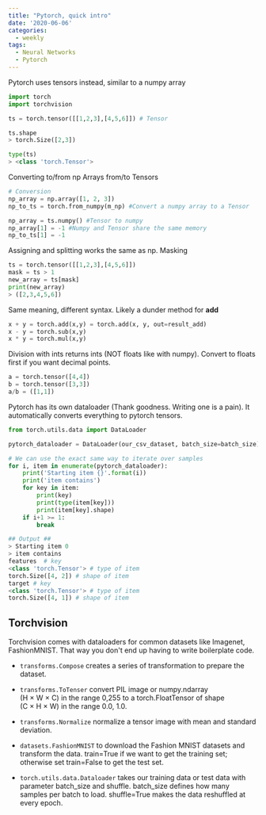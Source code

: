 ```yaml
---
title: "Pytorch, quick intro"
date: '2020-06-06'
categories:
  - weekly
tags:
  - Neural Networks
  - Pytorch
---
```


Pytorch uses tensors instead, similar to a numpy array

```python
import torch
import torchvision
```

```python
ts = torch.tensor([[1,2,3],[4,5,6]]) # Tensor

ts.shape
> torch.Size([2,3])

type(ts)
> <class 'torch.Tensor'>

```

Converting to/from np Arrays from/to Tensors

```python
# Conversion
np_array = np.array([1, 2, 3])
np_to_ts = torch.from_numpy(m_np) #Convert a numpy array to a Tensor

np_array = ts.numpy() #Tensor to numpy
np_array[1] = -1 #Numpy and Tensor share the same memory
np_to_ts[1] = -1
```

Assigning and splitting works the same as np.
Masking

```python
ts = torch.tensor([[1,2,3],[4,5,6]])
mask = ts > 1
new_array = ts[mask]
print(new_array)
> ([2,3,4,5,6])
```

Same meaning, different syntax. Likely a dunder method for __add__

```python
x + y = torch.add(x,y) = torch.add(x, y, out=result_add)
x - y = torch.sub(x,y)
x * y = torch.mul(x,y)
```

Division with ints returns ints (NOT floats like with numpy). Convert to floats first if you want decimal points.

```python
a = torch.tensor([4,4])
b = torch.tensor([3,3])
a/b = ([1,1])

```

Pytorch has its own dataloader (Thank goodness. Writing one is a pain). It automatically converts everything to pytorch tensors.

```python
from torch.utils.data import DataLoader

pytorch_dataloader = DataLoader(our_csv_dataset, batch_size=batch_size)

# We can use the exact same way to iterate over samples
for i, item in enumerate(pytorch_dataloader):
    print('Starting item {}'.format(i))
    print('item contains')
    for key in item:
        print(key)
        print(type(item[key]))
        print(item[key].shape)
    if i+1 >= 1:
        break

## Output ##
> Starting item 0
> item contains
features  # key
<class 'torch.Tensor'> # type of item
torch.Size([4, 2]) # shape of item
target # key 
<class 'torch.Tensor'> # type of item
torch.Size([4, 1]) # shape of item
```

## Torchvision

Torchvision comes with dataloaders for common datasets like Imagenet, FashionMNIST. That way you don't end up having to write boilerplate code.

* ``transforms.Compose`` creates a series of transformation to prepare the dataset.

* ``transforms.ToTenser`` convert PIL image or numpy.ndarray  
(H × W × C) in the range 0,255 to a torch.FloatTensor of shape  
(C × H × W) in the range 0.0, 1.0.

* ``transforms.Normalize`` normalize a tensor image with mean and standard deviation.

* ``datasets.FashionMNIST`` to download the Fashion MNIST datasets and transform the data. train=True if we want to get the training set; otherwise set train=False to get the test set.

* ``torch.utils.data.Dataloader`` takes our training data or test data with parameter batch_size and shuffle. batch_size defines how many samples per batch to load. shuffle=True makes the data reshuffled at every epoch.